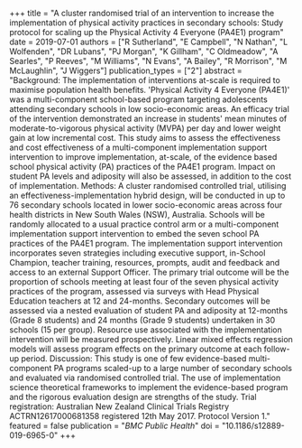 +++
title = "A cluster randomised trial of an intervention to increase the implementation of physical activity practices in secondary schools: Study protocol for scaling up the Physical Activity 4 Everyone (PA4E1) program"
date = 2019-07-01
authors = ["R Sutherland", "E Campbell", "N Nathan", "L Wolfenden", "DR Lubans", "PJ Morgan", "K Gillham", "C Oldmeadow", "A Searles", "P Reeves", "M Williams", "N Evans", "A Bailey", "R Morrison", "M McLaughlin", "J Wiggers"]
publication_types = ["2"]
abstract = "Background: The implementation of interventions at-scale is required to maximise population health benefits. 'Physical Activity 4 Everyone (PA4E1)' was a multi-component school-based program targeting adolescents attending secondary schools in low socio-economic areas. An efficacy trial of the intervention demonstrated an increase in students' mean minutes of moderate-to-vigorous physical activity (MVPA) per day and lower weight gain at low incremental cost. This study aims to assess the effectiveness and cost effectiveness of a multi-component implementation support intervention to improve implementation, at-scale, of the evidence based school physical activity (PA) practices of the PA4E1 program. Impact on student PA levels and adiposity will also be assessed, in addition to the cost of implementation. Methods: A cluster randomised controlled trial, utilising an effectiveness-implementation hybrid design, will be conducted in up to 76 secondary schools located in lower socio-economic areas across four health districts in New South Wales (NSW), Australia. Schools will be randomly allocated to a usual practice control arm or a multi-component implementation support intervention to embed the seven school PA practices of the PA4E1 program. The implementation support intervention incorporates seven strategies including executive support, in-School Champion, teacher training, resources, prompts, audit and feedback and access to an external Support Officer. The primary trial outcome will be the proportion of schools meeting at least four of the seven physical activity practices of the program, assessed via surveys with Head Physical Education teachers at 12 and 24-months. Secondary outcomes will be assessed via a nested evaluation of student PA and adiposity at 12-months (Grade 8 students) and 24 months (Grade 9 students) undertaken in 30 schools (15 per group). Resource use associated with the implementation intervention will be measured prospectively. Linear mixed effects regression models will assess program effects on the primary outcome at each follow-up period. Discussion: This study is one of few evidence-based multi-component PA programs scaled-up to a large number of secondary schools and evaluated via randomised controlled trial. The use of implementation science theoretical frameworks to implement the evidence-based program and the rigorous evaluation design are strengths of the study. Trial registration: Australian New Zealand Clinical Trials Registry ACTRN12617000681358 registered 12th May 2017. Protocol Version 1."
featured = false
publication = "*BMC Public Health*"
doi = "10.1186/s12889-019-6965-0"
+++

